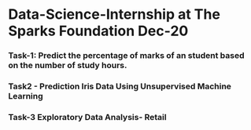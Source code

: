# Data-Science-Internship at The Sparks Foundation Dec-20
### Task-1: Predict the percentage of marks of an student based on the number of study hours.
### Task2 - Prediction Iris Data Using Unsupervised Machine Learning
### Task-3  Exploratory Data Analysis- Retail

 
